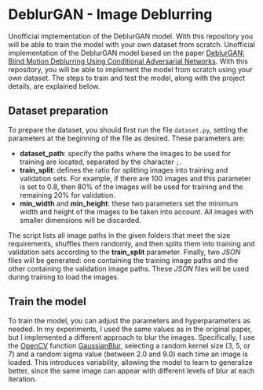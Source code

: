 # DeblurGAN - Image Deblurring
Unofficial implementation of the DeblurGAN model. With this repository you will be able to train the model with your own dataset from scratch.
Unofficial implementation of the DeblurGAN model based on the paper [DeblurGAN: Blind Motion Deblurring Using Conditional Adversarial Networks](https://arxiv.org/pdf/1609.04802v5). With this repository, you will be able to implement the model from scratch using your own dataset. The steps to train and test the model, along with the project details, are explained below.

## Dataset preparation

To prepare the dataset, you should first run the file `dataset.py`, setting the parameters at the beginning of the file as desired. These parameters are:

- **dataset_path**: specify the paths where the images to be used for training are located, separated by the character `;`.
- **train_split**: defines the ratio for splitting images into training and validation sets. For example, if there are 100 images and this parameter is set to 0.8, then 80% of the images will be used for training and the remaining 20% for validation.
- **min_width** and **min_height**: these two parameters set the minimum width and height of the images to be taken into account. All images with smaller dimensions will be discarded.

The script lists all image paths in the given folders that meet the size requirements, shuffles them randomly, and then splits them into training and validation sets according to the **train_split** parameter. Finally, two _JSON_ files will be generated: one containing the training image paths and the other containing the validation image paths. These _JSON_ files will be used during training to load the images.

## Train the model
To train the model, you can adjust the parameters and hyperparameters as needed. In my experiments, I used the same values as in the original paper, but I implemented a different approach to blur the images. Specifically, I use the [OpenCV](https://opencv.org/) function [GaussianBlur](https://docs.opencv.org/4.x/d4/d86/group__imgproc__filter.html#gae8bdcd9154ed5ca3cbc1766d960f45c1), selecting a random kernel size (3, 5, or 7) and a random sigma value (between 2.0 and 9.0) each time an image is loaded. This introduces variability, allowing the model to learn to generalize better, since the same image can appear with different levels of blur at each iteration.
